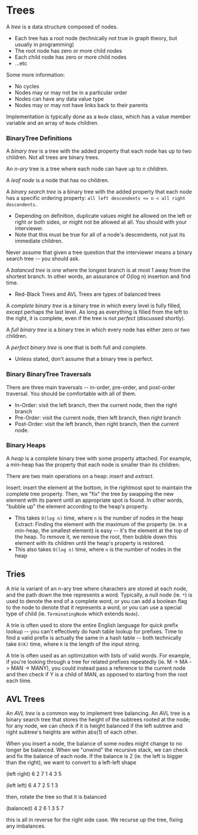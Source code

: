 # Trees

A _tree_ is a data structure composed of nodes.

* Each tree has a root node (technically not true in graph theory, but usually in programming)
* The root node has zero or more child nodes
* Each child node has zero or more child nodes
* ...etc

Some more information:
* No cycles
* Nodes may or may not be in a particular order
* Nodes can have any data value type
* Nodes may or may not have links back to their parents

Implementation is typically done as a `Node` class, which has a value member variable and an array of `Node` children.

### BinaryTree Definitions
A _binary tree_ is a tree with the added property that each node has up to two children. Not all trees are binary trees.

An _n-ary_ tree is a tree where each node can have up to _n_ children.

A _leaf node_ is a node that has no children.

A _binary search tree_ is a binary tree with the added property that each node has a specific ordering property: `all left descendents <= n < all right descendents`.
  * Depending on definition, duplicate values might be allowed on the left or right or both sides, or might not be allowed at all. You should with your interviewer.
  * Note that this must be true for all of a node's descendents, not just its immediate children.

Never assume that given a tree question that the interviewer means a binary search tree -- you should ask.

A _balanced tree_ is one where the longest branch is at most 1 away from the shortest branch. In other words, an assurance of O(log n) insertion and find time.
  * Red-Black Trees and AVL Trees are types of balanced trees

A _complete binary tree_ is a binary tree in which every level is fully filled, except perhaps the last level. As long as everything is filled from the left to the right, it is complete, even if the tree is not _perfect_ (discussed shortly).

A _full binary tree_ is a binary tree in which every node has either zero or two children.

A _perfect binary tree_ is one that is both full and complete.
  * Unless stated, don't assume that a binary tree is perfect.

### Binary BinaryTree Traversals
There are three main traversals -- in-order, pre-order, and post-order traversal. You should be comfortable with all of them.

* In-Order: visit the left branch, then the current node, then the right branch
* Pre-Order: visit the current node, then left branch, then right branch
* Post-Order: visit the left branch, then right branch, then the current node.

### Binary Heaps
A _heap_ is a complete binary tree with some property attached. For example, a min-heap has the property that each node is smaller than its children.

There are two main operations on a heap: _insert_ and _extract_.

Insert: insert the element at the bottom, in the rightmost spot to maintain the complete tree property. Then, we "fix" the tree by swapping the new element with its parent until an appropriate spot is found. In other words, "bubble up" the element according to the heap's property.
  * This takes `O(log n)` time, where `n` is the number of nodes in the heap
Extract: Finding the element with the maximum of the property (ie. in a min-heap, the smallest element) is easy -- it's the element at the top of the heap. To remove it, we remove the root, then bubble down this element with its children until the heap's property is restored.
  * This also takes `O(log n)` time, where `n` is the number of nodes in the heap
  
## Tries
A _trie_ is variant of an n-ary tree where characters are stored at each node, and the path down the tree represents a word. Typically, a null node (ie. `*`) is used to denote the end of a complete word, or you can add a boolean flag to the node to denote that it represents a word, or you can use a special type of child (ie. `TerminatingNode` which extends `Node`).

A trie is often used to store the entire English language for quick prefix lookup -- you can't effectively do hash table lookup for prefixes. Time to find a valid prefix is actually the same in a hash table -- both technically take `O(K)` time, where `K` is the length of the input string.

A trie is often used as an optimization with lists of valid words. For example, if you're looking through a tree for related prefixes repeatedly (ie. M -> MA -> MAN -> MANY), you could instead pass a reference to the current node and then check if Y is a child of MAN, as opposed to starting from the root each time.

## AVL Trees
An _AVL tree_ is a common way to implement tree balancing. An AVL tree is a binary search tree that stores the height of the subtrees rooted at the node; for any node, we can check if it is height balanced if the left subtree and right subtree's heights are within abs(1) of each other.

When you insert a node, the balance of some nodes might change to no longer be balanced. When we "unwind" the recursive stack, we can check and fix the balance of each node. If the balance is 2 (ie. the left is bigger than the right), we want to convert to a left-left shape

(left right)
         6
     2       7
  1     4
      3   5
     
(left left)
         6
     4       7
  2     5
1   3

then, rotate the tree so that it is balanced

(balanced)
    4
 2     6
1 3   5 7

this is all in reverse for the right side case.
We recurse up the tree, fixing any imbalances.